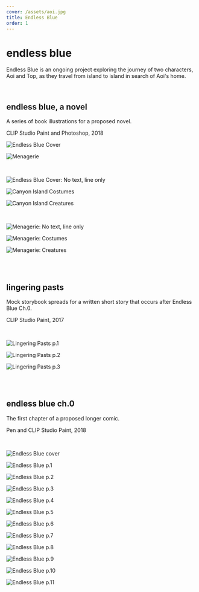 ```yaml
---
cover: /assets/aoi.jpg
title: Endless Blue
order: 1
---
```

# endless blue

Endless Blue is an ongoing project exploring the journey of two characters, Aoi and Top, as they travel from island to island in search of Aoi's home.

<br>

## endless blue, a novel

A series of book illustrations for a proposed novel.

CLIP Studio Paint and Photoshop, 2018

![Endless Blue Cover](/assets/endless_1_clr.jpg)

![Menagerie](/assets/endless_2_clr.jpg)

<br>

![Endless Blue Cover: No text, line only](/assets/endless_1_comparison.jpg)

![Canyon Island Costumes](/assets/endless_1_costumes.jpg)

![Canyon Island Creatures](/assets/endless_1_animals.jpg)

<br>

![Menagerie: No text, line only](/assets/endless_2_comparison.jpg)

![Menagerie: Costumes](/assets/endless_2_costumes.jpg)

![Menagerie: Creatures](/assets/endless_2_animals.jpg)

<br>

<br>

## lingering pasts

Mock storybook spreads for a written short story that occurs after Endless Blue Ch.0.

CLIP Studio Paint, 2017

<br>

![Lingering Pasts p.1](https://mir-s3-cdn-cf.behance.net/project_modules/max_1200/eee54862416993.5a8f58c60a155.jpg)

![Lingering Pasts p.2](https://mir-s3-cdn-cf.behance.net/project_modules/max_1200/c2693462416993.5a8f58c609d8a.jpg)

![Lingering Pasts p.3](https://mir-s3-cdn-cf.behance.net/project_modules/max_1200/d5a22862416993.5a8f58c609885.jpg)

<br>

<br>

## endless blue ch.0

The first chapter of a proposed longer comic.

Pen and CLIP Studio Paint, 2018

<br>

![Endless Blue cover](https://mir-s3-cdn-cf.behance.net/project_modules/max_1200/2c785e62378669.5a8e3dac0b430.jpg)

![Endless Blue p.1](https://mir-s3-cdn-cf.behance.net/project_modules/max_1200/0c6dc862378669.5a8e3dac0c1cc.jpg)

![Endless Blue p.2](https://mir-s3-cdn-cf.behance.net/project_modules/max_1200/28a2b362378669.5a8e3dac0a45c.jpg)

![Endless Blue p.3](https://mir-s3-cdn-cf.behance.net/project_modules/max_1200/0e1be162378669.5a8e3dac0b107.jpg)

![Endless Blue p.4](https://mir-s3-cdn-cf.behance.net/project_modules/max_1200/7638bb62378669.5a8e3dac0ca59.jpg)

![Endless Blue p.5](https://mir-s3-cdn-cf.behance.net/project_modules/max_1200/6f450862378669.5a8e3dac09f03.jpg)

![Endless Blue p.6](https://mir-s3-cdn-cf.behance.net/project_modules/max_1200/61e25162378669.5a8e3dac0ae65.jpg)

![Endless Blue p.7](https://mir-s3-cdn-cf.behance.net/project_modules/max_1200/44f88762378669.5a8e3dac0a96a.jpg)

![Endless Blue p.8](https://mir-s3-cdn-cf.behance.net/project_modules/max_1200/ee598062378669.5a8e3dac0b92e.jpg)

![Endless Blue p.9](https://mir-s3-cdn-cf.behance.net/project_modules/max_1200/8d3e6162378669.5a8e3dac0c575.jpg)

![Endless Blue p.10](https://mir-s3-cdn-cf.behance.net/project_modules/max_1200/869f2c62378669.5a8e3dac0cde7.jpg)

![Endless Blue p.11](https://mir-s3-cdn-cf.behance.net/project_modules/max_1200/ec36c062378669.5a8e3dac0be01.jpg)

